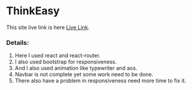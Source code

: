 # ThinkEasy
This site live link is here [Live Link](https://thinkeasy.netlify.app/).
### Details:
1. Here I used react and react-router.
2. I also used bootstrap for responsiveness.
3. And I also used animation like typewriter and aos.
4. Navbar is not complete yet some work need to be done.
5. There also have a problem in responsiveness need more time to fix it.